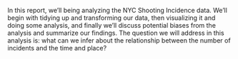 In this report, we’ll being analyzing the NYC Shooting Incidence data. We’ll begin with tidying up and
transforming our data, then visualizing it and doing some analysis, and finally we’ll discuss potential biases
from the analysis and summarize our findings. The question we will address in this analysis is: what can we
infer about the relationship between the number of incidents and the time and place?
